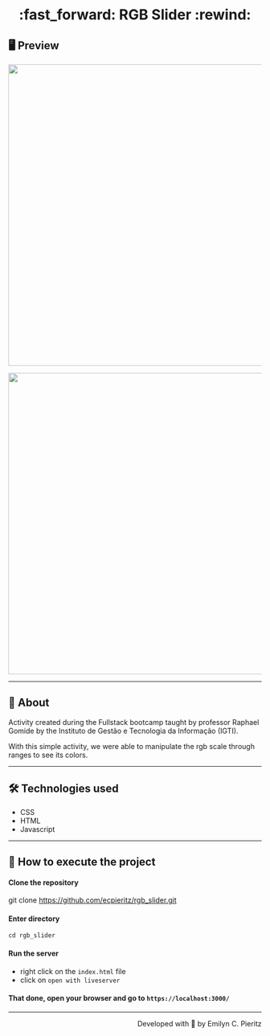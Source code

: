 <h1 align = "center"> :fast_forward: RGB Slider :rewind: </h1>

## 🖥 Preview
<p align = "center">
  <img src = "https://github.com/ecpieritz/rgb_slider/blob/master/rgb-slider-print-1.jpg?raw=true" width = "600">
</p>
<p align = "center">
  <img src = "https://github.com/ecpieritz/rgb_slider/blob/master/rgb-slider-print-2.jpg?raw=true" width = "600">
</p>

---

## 📖 About
Activity created during the Fullstack bootcamp taught by professor Raphael Gomide by the  Instituto de Gestão e Tecnologia da Informação (IGTI).

With this simple activity, we were able to manipulate the rgb scale through ranges to see its colors.

---

## 🛠 Technologies used
- CSS
- HTML
- Javascript

---

## 🚀 How to execute the project
#### Clone the repository
git clone https://github.com/ecpieritz/rgb_slider.git

#### Enter directory
`cd rgb_slider`

#### Run the server
- right click on the `index.html` file
- click on `open with liveserver`

#### That done, open your browser and go to `https://localhost:3000/`

---
<p align = "right">Developed with 💙 by Emilyn C. Pieritz</p>
